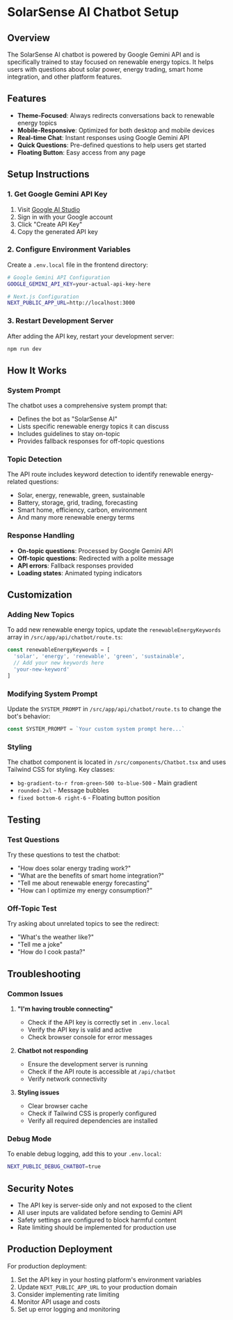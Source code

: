 # SolarSense AI Chatbot Setup

## Overview
The SolarSense AI chatbot is powered by Google Gemini API and is specifically trained to stay focused on renewable energy topics. It helps users with questions about solar power, energy trading, smart home integration, and other platform features.

## Features
- **Theme-Focused**: Always redirects conversations back to renewable energy topics
- **Mobile-Responsive**: Optimized for both desktop and mobile devices
- **Real-time Chat**: Instant responses using Google Gemini API
- **Quick Questions**: Pre-defined questions to help users get started
- **Floating Button**: Easy access from any page

## Setup Instructions

### 1. Get Google Gemini API Key
1. Visit [Google AI Studio](https://makersuite.google.com/app/apikey)
2. Sign in with your Google account
3. Click "Create API Key"
4. Copy the generated API key

### 2. Configure Environment Variables
Create a `.env.local` file in the frontend directory:

```bash
# Google Gemini API Configuration
GOOGLE_GEMINI_API_KEY=your-actual-api-key-here

# Next.js Configuration
NEXT_PUBLIC_APP_URL=http://localhost:3000
```

### 3. Restart Development Server
After adding the API key, restart your development server:

```bash
npm run dev
```

## How It Works

### System Prompt
The chatbot uses a comprehensive system prompt that:
- Defines the bot as "SolarSense AI"
- Lists specific renewable energy topics it can discuss
- Includes guidelines to stay on-topic
- Provides fallback responses for off-topic questions

### Topic Detection
The API route includes keyword detection to identify renewable energy-related questions:
- Solar, energy, renewable, green, sustainable
- Battery, storage, grid, trading, forecasting
- Smart home, efficiency, carbon, environment
- And many more renewable energy terms

### Response Handling
- **On-topic questions**: Processed by Google Gemini API
- **Off-topic questions**: Redirected with a polite message
- **API errors**: Fallback responses provided
- **Loading states**: Animated typing indicators

## Customization

### Adding New Topics
To add new renewable energy topics, update the `renewableEnergyKeywords` array in `/src/app/api/chatbot/route.ts`:

```typescript
const renewableEnergyKeywords = [
  'solar', 'energy', 'renewable', 'green', 'sustainable',
  // Add your new keywords here
  'your-new-keyword'
]
```

### Modifying System Prompt
Update the `SYSTEM_PROMPT` in `/src/app/api/chatbot/route.ts` to change the bot's behavior:

```typescript
const SYSTEM_PROMPT = `Your custom system prompt here...`
```

### Styling
The chatbot component is located in `/src/components/Chatbot.tsx` and uses Tailwind CSS for styling. Key classes:
- `bg-gradient-to-r from-green-500 to-blue-500` - Main gradient
- `rounded-2xl` - Message bubbles
- `fixed bottom-6 right-6` - Floating button position

## Testing

### Test Questions
Try these questions to test the chatbot:
- "How does solar energy trading work?"
- "What are the benefits of smart home integration?"
- "Tell me about renewable energy forecasting"
- "How can I optimize my energy consumption?"

### Off-Topic Test
Try asking about unrelated topics to see the redirect:
- "What's the weather like?"
- "Tell me a joke"
- "How do I cook pasta?"

## Troubleshooting

### Common Issues

1. **"I'm having trouble connecting"**
   - Check if the API key is correctly set in `.env.local`
   - Verify the API key is valid and active
   - Check browser console for error messages

2. **Chatbot not responding**
   - Ensure the development server is running
   - Check if the API route is accessible at `/api/chatbot`
   - Verify network connectivity

3. **Styling issues**
   - Clear browser cache
   - Check if Tailwind CSS is properly configured
   - Verify all required dependencies are installed

### Debug Mode
To enable debug logging, add this to your `.env.local`:

```bash
NEXT_PUBLIC_DEBUG_CHATBOT=true
```

## Security Notes

- The API key is server-side only and not exposed to the client
- All user inputs are validated before sending to Gemini API
- Safety settings are configured to block harmful content
- Rate limiting should be implemented for production use

## Production Deployment

For production deployment:
1. Set the API key in your hosting platform's environment variables
2. Update `NEXT_PUBLIC_APP_URL` to your production domain
3. Consider implementing rate limiting
4. Monitor API usage and costs
5. Set up error logging and monitoring
